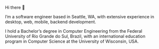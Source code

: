 Hi there 👋

I’m a software engineer based in Seattle, WA, with extensive experience in desktop, web, mobile, backend development.

I hold a Bachelor’s degree in Computer Engineering from the Federal University of Rio Grande do Sul, Brazil, with an international education program in Computer Science at the University of Wisconsin, USA.

